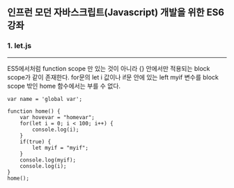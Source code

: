 ## 인프런 모던 자바스크립트(Javascript) 개발을 위한 ES6 강좌

### 1. let.js
<hr/>
ES5에서처럼 function scope 만 있는 것이 아니라 {} 안에서만 적용되는 block scope가 같이 존재한다.
for문의 let i 값이나 if문 안에 있는 left myif 변수를 block scope 밖인 home 함수에서는 부를 수 없다.

```
var name = 'global var';

function home() {
    var hovevar = "homevar";
    for(let i = 0; i < 100; i++) {
        console.log(i);
    }
    if(true) {
        let myif = "myif";
    }
    console.log(myif);
    console.log(i);
}
home();
```
